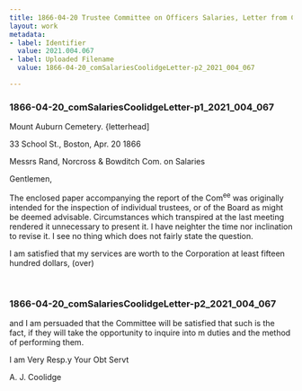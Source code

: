 ```yaml
---
title: 1866-04-20 Trustee Committee on Officers Salaries, Letter from Coolidge, 2021.004.067
layout: work
metadata:
- label: Identifier
  value: 2021.004.067
- label: Uploaded Filename
  value: 1866-04-20_comSalariesCoolidgeLetter-p2_2021_004_067

---
```

<div class="pages">
<div id="page-1775994">
<h3><a name="page-1775994">1866-04-20_comSalariesCoolidgeLetter-p1_2021_004_067</a></h3>
<div class="page-content">
<p>Mount Auburn Cemetery. {letterhead]</p>
<p>33 School St., Boston, Apr. 20 1866</p>
<p>Messrs Rand, Norcross &amp; Bowditch<span class='line-break'> </span>Com. on Salaries</p>
<p>Gentlemen,</p>
<p>The enclosed paper <span class='line-break'> </span>accompanying the report of the Com<sup>ee</sup> was <span class='line-break'> </span>originally intended for the inspection of in<span class='line-break'></span>dividual trustees, or of the Board as <span class='line-break'> </span>might be deemed advisable.  Circum<span class='line-break'></span>stances which transpired at the last <span class='line-break'> </span>meeting rendered it unnecessary to <span class='line-break'> </span>present it.  I have neighter the <span class='line-break'> </span>time nor inclination to revise <span class='line-break'> </span>it.  I see no thing which does <span class='line-break'> </span>not fairly state the question.</p>
<p>I am satisfied that <span class='line-break'> </span>my services are worth to<span class='line-break'> </span>the Corporation at least <span class='line-break'> </span>fifteen hundred dollars, <span class='line-break'> </span>(over)</p>
</div>
</div>
<br />
<div id="page-1775995">
<h3><a name="page-1775995">1866-04-20_comSalariesCoolidgeLetter-p2_2021_004_067</a></h3>
<div class="page-content">
<p>and I am persuaded <span class='line-break'> </span>that the Committee will <span class='line-break'> </span>be satisfied that such <span class='line-break'> </span>is the fact, if they will <span class='line-break'> </span>take the opportunity to inquire <span class='line-break'> </span>into m duties and <span class='line-break'> </span>the method of performing <span class='line-break'> </span>them.</p>
<p>I am Very Resp.y<span class='line-break'> </span>Your Obt Servt</p>
<p>A. J. Coolidge<span class='line-break'> </span></p>
</div>
</div>
<br />
</div>
